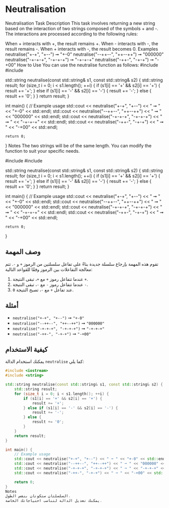 # Neutralisation
Neutralisation
Task Description
This task involves returning a new string based on the interaction of two strings composed of the symbols + and -. The interactions are processed according to the following rules:

When + interacts with +, the result remains +.
When - interacts with -, the result remains -.
When + interacts with -, the result becomes 0.
Examples
neutralise("+-+", "+--") ➞ "+-0"
neutralise("--++--", "++--++") ➞ "000000"
neutralise("-+-+-+", "-+-+-+") ➞ "-+-+-+"
neutralise("-++-", "-+-+") ➞ "-+00"
How to Use
You can use the neutralise function as follows:
#include <iostream>
#include <string>

std::string neutralise(const std::string& s1, const std::string& s2) {
    std::string result;
    for (size_t i = 0; i < s1.length(); ++i) {
        if (s1[i] == '+' && s2[i] == '+') {
            result += '+';
        } else if (s1[i] == '-' && s2[i] == '-') {
            result += '-';
        } else {
            result += '0';
        }
    }
    return result;
}

int main() {
    // Example usage
    std::cout << neutralise("+-+", "+--") << " ➞ " << "+-0" << std::endl;
    std::cout << neutralise("--++--", "++--++") << " ➞ " << "000000" << std::endl;
    std::cout << neutralise("-+-+-+", "-+-+-+") << " ➞ " << "-+-+-+" << std::endl;
    std::cout << neutralise("-++-", "-+-+") << " ➞ " << "-+00" << std::endl;

    return 0;
}
Notes
The two strings will be of the same length.
You can modify the function to suit your specific needs.


#include <iostream>
#include <string>

std::string neutralise(const std::string& s1, const std::string& s2) {
    std::string result;
    for (size_t i = 0; i < s1.length(); ++i) {
        if (s1[i] == '+' && s2[i] == '+') {
            result += '+';
        } else if (s1[i] == '-' && s2[i] == '-') {
            result += '-';
        } else {
            result += '0';
        }
    }
    return result;
}

int main() {
    // Example usage
    std::cout << neutralise("+-+", "+--") << " ➞ " << "+-0" << std::endl;
    std::cout << neutralise("--++--", "++--++") << " ➞ " << "000000" << std::endl;
    std::cout << neutralise("-+-+-+", "-+-+-+") << " ➞ " << "-+-+-+" << std::endl;
    std::cout << neutralise("-++-", "-+-+") << " ➞ " << "-+00" << std::endl;

    return 0;
}






## وصف المهمة
تقوم هذه المهمة بإرجاع سلسلة جديدة بناءً على تفاعل سلسلتين من الرموز `+` و `-`. تتم معالجة التفاعلات بين الرموز وفقًا للقواعد التالية:

1. عندما تتفاعل رموز `+` مع `+`، تبقى النتيجة `+`.
2. عندما تتفاعل رموز `-` مع `-`، تبقى النتيجة `-`.
3. عند تفاعل `+` مع `-`، تصبح النتيجة `0`.

## أمثلة
- `neutralise("+-+", "+--")` ➞ `"+-0"`
- `neutralise("--++--", "++--++")` ➞ `"000000"`
- `neutralise("-+-+-+", "-+-+-+")` ➞ `"-+-+-+"`
- `neutralise("-++-", "-+-+")` ➞ `"-+00"`

## كيفية الاستخدام
يمكنك استخدام الدالة `neutralise` كما يلي:

```cpp
#include <iostream>
#include <string>

std::string neutralise(const std::string& s1, const std::string& s2) {
    std::string result;
    for (size_t i = 0; i < s1.length(); ++i) {
        if (s1[i] == '+' && s2[i] == '+') {
            result += '+';
        } else if (s1[i] == '-' && s2[i] == '-') {
            result += '-';
        } else {
            result += '0';
        }
    }
    return result;
}

int main() {
    // Example usage
    std::cout << neutralise("+-+", "+--") << " ➞ " << "+-0" << std::endl;
    std::cout << neutralise("--++--", "++--++") << " ➞ " << "000000" << std::endl;
    std::cout << neutralise("-+-+-+", "-+-+-+") << " ➞ " << "-+-+-+" << std::endl;
    std::cout << neutralise("-++-", "-+-+") << " ➞ " << "-+00" << std::endl;

    return 0;
}
Notes
السلسلتان ستكونان بنفس الطول.
يمكنك تعديل الدالة لتناسب احتياجاتك الخاصة.



